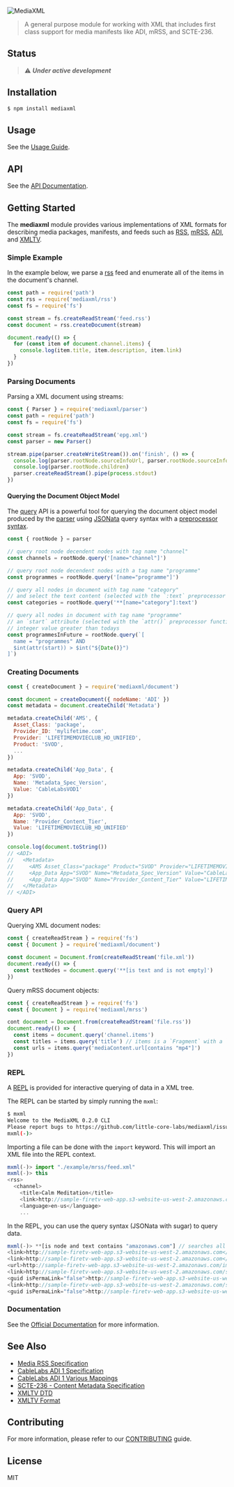 ![MediaXML](https://raw.githubusercontent.com/little-core-labs/mediaxml/master/assets/logo-whitebackgroud.png)

> A general purpose module for working with XML that includes first
> class support for media manifests like ADI, mRSS, and SCTE-236.

## Status

> :warning: **_Under active development_**

## Installation

```sh
$ npm install mediaxml
```

## Usage

See the [Usage Guide](https://little-core-labs.github.io/mediaxml/#usage).

## API

See the [API Documentation](https://little-core-labs.github.io/mediaxml/#api).

## Getting Started

The **mediaxml** module provides various implementations of XML formats
for describing media packages, manifests, and feeds such as
[RSS](#rss-guide), [mRSS](#mrss-guide), [ADI](#adi-guide),
and [XMLTV](#xmltv-guide).

### Simple Example

In the example below, we parse a [rss](#rss-guide) feed and enumerate
all of the items in the document's channel.

```js
const path = require('path')
const rss = require('mediaxml/rss')
const fs = require('fs')

const stream = fs.createReadStream('feed.rss')
const document = rss.createDocument(stream)

document.ready(() => {
  for (const item of document.channel.items) {
    console.log(item.title, item.description, item.link)
  }
})
```

### Parsing Documents

Parsing a XML document using streams:

```js
const { Parser } = require('mediaxml/parser')
const path = require('path')
const fs = require('fs')

const stream = fs.createReadStream('epg.xml')
const parser = new Parser()

stream.pipe(parser.createWriteStream()).on('finish', () => {
  console.log(parser.rootNode.sourceInfoUrl, parser.rootNode.sourceInfoName)
  console.log(parser.rootNode.children)
  parser.createReadStream().pipe(process.stdout)
})
```

#### Querying the Document Object Model

The [query](#query-guide) API is a powerful tool for querying the
document object model produced by the [parser](#parsing-documents)
using [JSONata](https://jsonata.org) query syntax with a [preprocessor
syntax](#query-preprocessor).

```js
const { rootNode } = parser

// query root node decendent nodes with tag name "channel"
const channels = rootNode.query('[name="channel"]')

// query root node decendent nodes with a tag name "programme"
const programmes = rootNode.query('[name="programme"]')

// query all nodes in document with tag name "category"
// and select the text content (selected with the `:text` preprocessor function)
const categories = rootNode.query('**[name="category"]:text')

// query all nodes in document with tag name "programme"
// an `start` attribute (selected with the `attr()` preprocessor function)
// integer value greater than todays
const programmesInFuture = rootNode.query(`[
  name = "programmes" AND
  $int(attr(start)) > $int("${Date()}")
]`)
```

### Creating Documents

```js
const { createDocument } = require('mediaxml/document')

const document = createDocument({ nodeName: 'ADI' })
const metadata = document.createChild('Metadata')

metadata.createChild('AMS', {
  Asset_Class: 'package',
  Provider_ID: 'mylifetime.com',
  Provider: 'LIFETIMEMOVIECLUB_HD_UNIFIED',
  Product: 'SVOD',
  ...
})

metadata.createChild('App_Data', {
  App: 'SVOD',
  Name: 'Metadata_Spec_Version',
  Value: 'CableLabsVOD1'
})

metadata.createChild('App_Data', {
  App: 'SVOD',
  Name: 'Provider_Content_Tier',
  Value: 'LIFETIMEMOVIECLUB_HD_UNIFIED'
})

console.log(document.toString())
// <ADI>
//   <Metadata>
//     <AMS Asset_Class="package" Product="SVOD" Provider="LIFETIMEMOVIECLUB_HD_UNIFIED" Provider_ID="mylifetime.com" Verb="" Version_Major="3" Version_Minor="0" Creation_Date="2020-09-29" Description="AcquiredMovie_FriendsWhoKill_241958-package" Asset_ID="LFHP2419582007240000" Asset_Name="LFHP2419582007240000_AMVE_HD" />
//     <App_Data App="SVOD" Name="Metadata_Spec_Version" Value="CableLabsVOD1.1" />
//     <App_Data App="SVOD" Name="Provider_Content_Tier" Value="LIFETIMEMOVIECLUB_HD_UNIFIED" />
//   </Metadata>
// </ADI>
```

### Query API

Querying XML document nodes:

```js
const { createReadStream } = require('fs')
const { Document } = require('mediaxml/document')

const document = Document.from(createReadStream('file.xml'))
document.ready(() => {
  const textNodes = document.query('**[is text and is not empty]')
})
```

Query mRSS document objects:

```js
const { createReadStream } = require('fs')
const { Document } = require('mediaxml/mrss')

cont document = Document.from(createReadStream('file.rss'))
document.ready(() => {
  const items = document.query('channel.items')
  const titles = items.query('title') // items is a `Fragment` with a `query()` function
  const urls = items.query('mediaContent.url[contains "mp4"]')
})
```

### REPL

A [REPL](https://en.wikipedia.org/wiki/Read%E2%80%93eval%E2%80%93print_loop) is
provided for interactive querying of data in a XML tree.

The REPL can be started by simply running the `mxml`:

```sh
$ mxml
Welcome to the MediaXML 0.2.0 CLI
Please report bugs to https://github.com/little-core-labs/mediaxml/issues
mxml(-)>
```

Importing a file can be done with the `import` keyword. This will import
an XML file into the REPL context.

```js
mxml(-)> import "./example/mrss/feed.xml"
mxml(-)> this
<rss>
  <channel>
    <title>Calm Meditation</title>
    <link>http://sample-firetv-web-app.s3-website-us-west-2.amazonaws.com</link>
    <language>en-us</language>
    ...
```

In the REPL, you can use the query syntax (JSONata with sugar) to query
data.

```js
mxml(-)> **[is node and text contains "amazonaws.com"] // searches all nodes with '**' wildcard operator
<link>http://sample-firetv-web-app.s3-website-us-west-2.amazonaws.com</link>
<link>http://sample-firetv-web-app.s3-website-us-west-2.amazonaws.com</link>
<url>http://sample-firetv-web-app.s3-website-us-west-2.amazonaws.com/images/calmmeditationlogo_small.png</url>
<link>http://sample-firetv-web-app.s3-website-us-west-2.amazonaws.com/shade/</link>
<guid isPermaLink="false">http://sample-firetv-web-app.s3-website-us-west-2.amazonaws.com/shade/</guid>
<link>http://sample-firetv-web-app.s3-website-us-west-2.amazonaws.com/spectators/</link>
<guid isPermaLink="false">http://sample-firetv-web-app.s3-website-us-west-2.amazonaws.com/spectators/</guid>
```

### Documentation

See the [Official Documentation](https://little-core-labs.github.io/mediaxml) for
more information.

## See Also

  * [Media RSS Specification](https://www.rssboard.org/media-rss)
  * [CableLabs ADI 1 Specification](https://community.cablelabs.com/wiki/plugins/servlet/cablelabs/alfresco/download?id=8f900e8b-d1eb-4834-bd26-f04bd623c3d2)
  * [CableLabs ADI 1 Various Mappings](https://www.w3.org/2008/WebVideo/Annotations/drafts/ontology10/CR/mappings_tested/CableLabs1.htm)
  * [SCTE-236 - Content Metadata Specification](https://scte-cms-resource-storage.s3.amazonaws.com/ANSI_SCTE-35-2019a-1582645390859.pdf)
  * [XMLTV DTD](https://github.com/XMLTV/xmltv/blob/master/xmltv.dtd)
  * [XMLTV Format](http://wiki.xmltv.org/index.php/XMLTVFormat)

## Contributing

For more information, please refer to our [CONTRIBUTING](.github/CONTRIBUTING.md) guide.

## License

MIT
